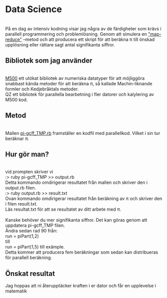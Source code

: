 <h1>Data Science</h1><br>
På en dag av intensiv kodning visar jag några av de färdigheter som krävs i parallell programmering och problemlösning. Genom att simulera en <a href="https://sv.wikipedia.org/wiki/Big_data">"map-reduce"</a> –metod och att producera ett skript för att beräkna π till önskad upplösning eller rättare sagt antal signifikanta siffror.<br>
<h2>Bibliotek som jag använder</h2><br>
<a href="https://rubygems.org/gems/M500">M500</a> ett utökat bibliotek av numeriska datatyper för att möjliggöra snabbast kända metoder för att beräkna π, så kallade Machin-liknande formler och Kedjebråktals metoder.<br>
QZ ett bibliotek för parallella bearbetning i fler datorer och kalylering av M500 kod.<br>
<h2>Metod</h2>
<imgsrc="https://cloud.githubusercontent.com/assets/1481275/11183599/fdb3b184-8c72-11e5-890a-065ebc5496d9.png "><br>
Mallen <a href="https://github.com/maingra/PI---a-generalised-continued-fraction-factory">pi-gcff_TMP.rb</a> framställer en kodfil med parallellkod. Vilket i sin tur beräknar π.<br>
<h2>Hur gör man?</h2><br>
vid prompten skriver vi<br>
:> ruby pi-gcff_TMP >> output.rb<br>
Detta kommando omdirigerar resultatet från mallen och skriver den i output.rb filen.<br>
:> ruby output.rb >> result.txt<br>
Ovan kommando omdirigerar resultatet från beräkning av π och skriver den i filen result.txt.<br>
Läs resultat.txt för att se resultatet av ditt arbete med π.<br><br>
Kanske behöver du mer signifikanta siffror. Det kan göras genom att uppdatera pi-gcff_TMP filen.<br>
Ändra sedan rad 90 från: <br>
run = piPart(1,2)<br>
till<br>
run = piPart(1,5) till exämple.<br>
Detta kommer att producera fem beräkningar som sedan kan distribueras för parallell beräkning.<br>
<h2>Önskat resultat</h1><b2>
Jag hoppas att ni återupptäcker kraften i er dator och får en upplevelse i matematik<br>





